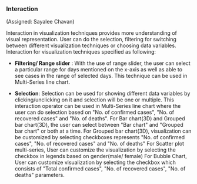 ### Interaction



(Assigned: Sayalee Chavan)



Interaction in visualization techniques provides more understanding of visual representation. User can do the selection, filtering for switching between different visualization techniques or choosing data variables.
Interaction for visualization techniques specified as following:
-  **Filtering/ Range slider** :
 With the use of range slider, the user can select a particular range for days mentioned on the x-axis as well as able to see cases in the range of selected days. 
 This technique can be used in Multi-Series line chart.

- **Selection**:
Selection can be used for showing different data variables by clicking/unclicking on it and selection will be one or multiple.
This interaction operator can be used in Multi-Series line chart where the user can do selection based on "No. of confirmed cases", "No. of recovered cases" and "No. of deaths".
For Bar chart(3D) and Grouped bar chart(3D), the user can select between "Bar chart" and "Grouped bar chart" or both at a time.
For Grouped bar chart(3D), visualization can be customized by selecting checkboxes represents "No. of confirmed cases", "No. of recovered cases" and "No. of deaths" 
For Scatter plot multi-series, User can customize the visualization by selecting the checkbox in legends based on gender(male/ female)
For Bubble Chart, User can customize visualization by selecting the checkbox which consists of "Total confirmed cases", "No. of recovered cases", "No. of deaths" parameters.
